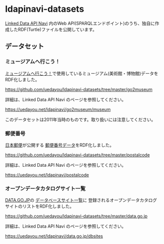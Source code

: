 # ldapinavi-datasets

[Linked Data API Navi](https://uedayou.net/ldapinavi/)
内のWeb API(SPARQLエンドポイント)のうち、独自に作成したRDF(Turtle)ファイルを公開しています。

## データセット

### ミュージアムへ行こう！

[ミュージアムへ行こう！](https://uedayou.net/go2museum/)で使用しているミュージアム(美術館・博物館)データをRDF化しました。

<https://github.com/uedayou/ldapinavi-datasets/tree/master/go2museum>

詳細は、Linked Data API Navi のページを参照してください。

<https://uedayou.net/ldapinavi/go2museum/museum>

このデータセットは2011年当時のものです。取り扱いには注意してください。

### 郵便番号

[日本郵便](https://www.post.japanpost.jp/)が公開する
[郵便番号データ](https://www.post.japanpost.jp/zipcode/download.html)をRDF化しました。

<https://github.com/uedayou/ldapinavi-datasets/tree/master/postalcode>

詳細は、Linked Data API Navi のページを参照してください。

<https://uedayou.net/ldapinavi/postalcode>

### オープンデータカタログサイト一覧 

[DATA.GO.JP](https://www.data.go.jp/)の
[データベースサイト一覧](https://www.data.go.jp/list-of-database/search-of-the-databases)に
登録されるオープンデータカタログサイトのリストをRDF化しました。

<https://github.com/uedayou/ldapinavi-datasets/tree/master/data.go.jp>

詳細は、Linked Data API Navi のページを参照してください。

<https://uedayou.net/ldapinavi/data.go.jp/dbsites>
